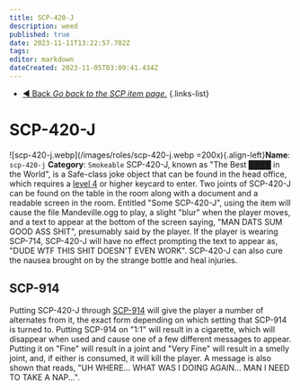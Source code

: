 ```yaml
---
title: SCP-420-J
description: weed
published: true
date: 2023-11-11T13:22:57.702Z
tags: 
editor: markdown
dateCreated: 2023-11-05T03:09:41.434Z
---
```


- [:arrow_backward: Back *Go back to the SCP item page.*](/en/game/items/scp)
{.links-list}
# SCP-420-J
![scp-420-j.webp](/images/roles/scp-420-j.webp =200x){.align-left}**Name**: `scp-420-j`
**Category**: `Smokeable`
SCP-420-J, known as "The Best ████ in the World", is a Safe-class joke object that can be found in the head office, which requires a [level 4](/en/game/items/Keycards) or higher keycard to enter. Two joints of SCP-420-J can be found on the table in the room along with a document and a readable screen in the room. Entitled "Some SCP-420-J", using the item will cause the file Mandeville.ogg to play, a slight "blur" when the player moves, and a text to appear at the bottom of the screen saying, "MAN DATS SUM GOOD ASS SHIT", presumably said by the player. If the player is wearing SCP-714, SCP-420-J will have no effect prompting the text to appear as, "DUDE WTF THIS SHIT DOESN'T EVEN WORK". SCP-420-J can also cure the nausea brought on by the strange bottle and heal injuries.
## SCP-914
Putting SCP-420-J through [SCP-914](/en/game/mechanics/914) will give the player a number of alternates from it, the exact form depending on which setting that SCP-914 is turned to. Putting SCP-914 on "1:1" will result in a cigarette, which will disappear when used and cause one of a few different messages to appear. Putting it on "Fine" will result in a joint and "Very Fine" will result in a smelly joint, and, if either is consumed, it will kill the player. A message is also shown that reads, "UH WHERE... WHAT WAS I DOING AGAIN... MAN I NEED TO TAKE A NAP...".